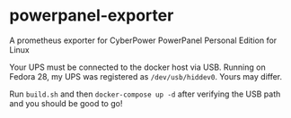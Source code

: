 # powerpanel-exporter
A prometheus exporter for CyberPower PowerPanel Personal Edition for Linux

Your UPS must be connected to the docker host via USB. Running on Fedora 28, my UPS was registered as `/dev/usb/hiddev0`. Yours may differ.

Run `build.sh` and then `docker-compose up -d` after verifying the USB path and you should be good to go!
